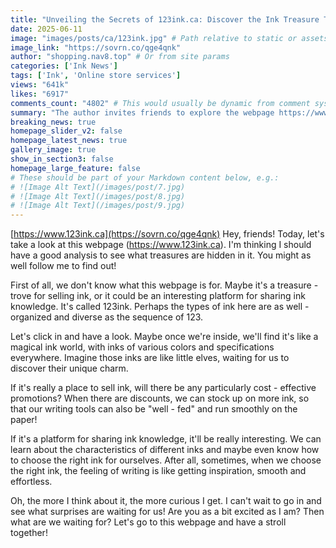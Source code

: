 ```yaml
---
title: "Unveiling the Secrets of 123ink.ca: Discover the Ink Treasure Trove!"
date: 2025-06-11
image: "images/posts/ca/123ink.jpg" # Path relative to static or assets
image_link: "https://sovrn.co/qge4qnk"
author: "shopping.nav8.top" # Or from site params
categories: ['Ink News']
tags: ['Ink', 'Online store services']
views: "641k"
likes: "6917"
comments_count: "4802" # This would usually be dynamic from comment system
summary: "The author invites friends to explore the webpage https://www.123ink.ca together. It is speculated that it might be a place selling ink or a platform sharing ink knowledge. Clicking in, you may see a dazzling array of inks. If it sells ink, there may be discounts. If it shares knowledge, you can learn selection skills. The author can't wait to find out and invites everyone to go there together."
breaking_news: true   
homepage_slider_v2: false  
homepage_latest_news: true  
gallery_image: true  
show_in_section3: false
homepage_large_feature: false
# These should be part of your Markdown content below, e.g.:
# ![Image Alt Text](/images/post/7.jpg)
# ![Image Alt Text](/images/post/8.jpg)
# ![Image Alt Text](/images/post/9.jpg)
---
```

[https://www.123ink.ca](https://sovrn.co/qge4qnk)
Hey, friends! Today, let's take a look at this webpage (https://www.123ink.ca). I'm thinking I should have a good analysis to see what treasures are hidden in it. You might as well follow me to find out!

First of all, we don't know what this webpage is for. Maybe it's a treasure - trove for selling ink, or it could be an interesting platform for sharing ink knowledge. It's called 123ink. Perhaps the types of ink here are as well - organized and diverse as the sequence of 123.

Let's click in and have a look. Maybe once we're inside, we'll find it's like a magical ink world, with inks of various colors and specifications everywhere. Imagine those inks are like little elves, waiting for us to discover their unique charm.

If it's really a place to sell ink, will there be any particularly cost - effective promotions? When there are discounts, we can stock up on more ink, so that our writing tools can also be "well - fed" and run smoothly on the paper!

If it's a platform for sharing ink knowledge, it'll be really interesting. We can learn about the characteristics of different inks and maybe even know how to choose the right ink for ourselves. After all, sometimes, when we choose the right ink, the feeling of writing is like getting inspiration, smooth and effortless.

Oh, the more I think about it, the more curious I get. I can't wait to go in and see what surprises are waiting for us! Are you as a bit excited as I am? Then what are we waiting for? Let's go to this webpage and have a stroll together! 
